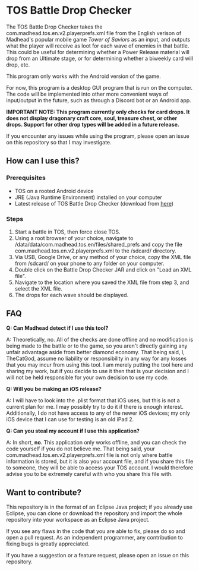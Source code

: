 # TOS Battle Drop Checker

The TOS Battle Drop Checker takes the com.madhead.tos.en.v2.playerprefs.xml file from the English verison of Madhead's popular mobile game *Tower of Saviors* as an input, and outputs what the player will receive as loot for each wave of enemies in that battle. This could be useful for determining whether a Power Release material will drop from an Ultimate stage, or for determining whether a biweekly card will drop, etc.

This program only works with the Android version of the game.

For now, this program is a desktop GUI program that is run on the computer. The code will be implemented into other more convenient ways of input/output in the future, such as through a Discord bot or an Android app.

**IMPORTANT NOTE: This program currently only checks for card drops. It does not display dragonary craft core, soul, treasure chest, or other drops. Support for other drop types will be added in a future release.**

If you encounter any issues while using the program, please open an issue on this repository so that I may investigate.

## How can I use this?

### Prerequisites
* TOS on a rooted Android device
* JRE (Java Runtime Environment) installed on your computer
* Latest release of TOS Battle Drop Checker (download from [here](https://github.com/CursedBlackCat/TOS-Battle-Drop-Checker/releases))

### Steps
1. Start a battle in TOS, then force close TOS.
2. Using a root browser of your choice, navigate to /data/data/com.madhead.tos.en/files/shared_prefs and copy the file com.madhead.tos.en.v2.playerprefs.xml to the /sdcard/ directory.
3. Via USB, Google Drive, or any method of your choice, copy the XML file from /sdcard/ on your phone to any folder on your computer.
4. Double click on the Battle Drop Checker JAR and click on "Load an XML file".
5. Navigate to the location where you saved the XML file from step 3, and select the XML file.
6. The drops for each wave should be displayed.

## FAQ
**Q: Can Madhead detect if I use this tool?**

A: Theoretically, no. All of the checks are done offline and no modification is being made to the battle or to the game, so you aren't directly gaining any unfair advantage aside from better diamond economy. That being said, I, TheCatGod, assume no liability or responsibility in any way for any losses that you may incur from using this tool. I am merely putting the tool here and sharing my work, but if you decide to use it then that is your decision and I will not be held responsible for your own decision to use my code.

**Q: Will you be making an iOS release?**

A: I will have to look into the .plist format that iOS uses, but this is not a current plan for me. I may possibly try to do it if there is enough interest. Additionally, I do not have access to any of the newer iOS devices; my only iOS device that I can use for testing is an old iPad 2.

**Q: Can you steal my account if I use this application?**

A: In short, **no**. This application only works offline, and you can check the code yourself if you do not believe me. That being said, your com.madhead.tos.en.v2.playerprefs.xml file is not only where battle information is stored, but it is also your account file, and if you share this file to someone, they will be able to access your TOS account. I would therefore advise you to be extremely careful with who you share this file with.

## Want to contribute?

This repository is in the format of an Eclipse Java project; if you already use Eclipse, you can clone or download the repository and import the whole repository into your workspace as an Eclipse Java project.

If you see any flaws in the code that you are able to fix, please do so and open a pull request. As an independent programmer, any contribution to fixing bugs is greatly appreciated.

If you have a suggestion or a feature request, please open an issue on this repository.
